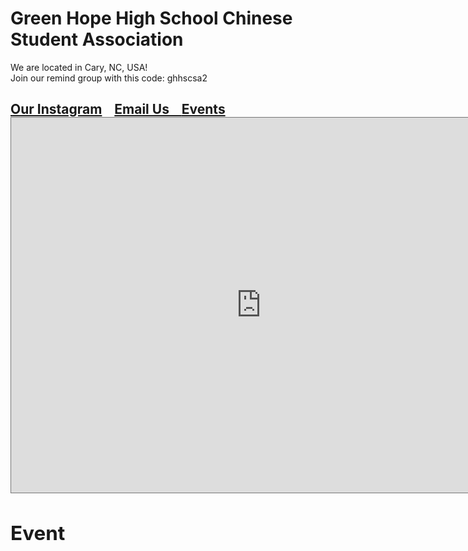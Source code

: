 <link rel="stylesheet" href="style.css">

<h1>Green Hope High School Chinese Student Association</h1>

<p>We are located in Cary, NC, USA! <br> Join our remind group with this code: ghhscsa2</p>

<h2><a href="https://www.instagram.com/ghhscsa/">Our Instagram</a> &nbsp;&nbsp;    <a href="mailto:ghhscsa@gmail.com">Email Us &nbsp;&nbsp; <a href="#footer">Events</a> </a>

<br>
  
<iframe src="https://calendar.google.com/calendar/embed?height=600&amp;wkst=1&amp;bgcolor=%23ffffff&amp;ctz=America%2FNew_York&amp;src=ZXJpazMwNDUwMUBnbWFpbC5jb20&amp;src=YWRkcmVzc2Jvb2sjY29udGFjdHNAZ3JvdXAudi5jYWxlbmRhci5nb29nbGUuY29t&amp;src=MnM3cm1yNDJtcmhscm4wdG9uamlwYWljOWdAZ3JvdXAuY2FsZW5kYXIuZ29vZ2xlLmNvbQ&amp;src=ZW4udXNhI2hvbGlkYXlAZ3JvdXAudi5jYWxlbmRhci5nb29nbGUuY29t&amp;color=%23039BE5&amp;color=%2333B679&amp;color=%23795548&amp;color=%230B8043" style="border:solid 1px #777" width="800" height="600" frameborder="0" scrolling="no"></iframe>

<div id="footer">
    <h2 class="bottom">Event</h2>

